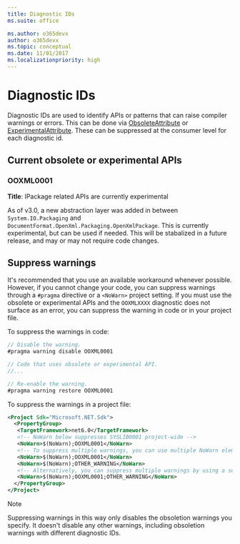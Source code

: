 ```yaml
---
title: Diagnostic IDs
ms.suite: office

ms.author: o365devx
author: o365devx
ms.topic: conceptual
ms.date: 11/01/2017
ms.localizationpriority: high
---
```


# Diagnostic IDs

Diagnostic IDs are used to identify APIs or patterns that can raise compiler warnings or errors. This can be done via [ObsoleteAttribute](/dotnet/api/system.obsoleteattribute.diagnosticid) or [ExperimentalAttribute](/dotnet/api/system.diagnostics.codeanalysis.experimentalattribute). These can be suppressed at the consumer level for each diagnostic id.

## Current obsolete or experimental APIs

### OOXML0001

**Title**: IPackage related APIs are currently experimental

As of v3.0, a new abstraction layer was added in between `System.IO.Packaging` and `DocumentFormat.OpenXml.Packaging.OpenXmlPackage`. This is currently experimental, but can be used if needed. This will be stabalized in a future release, and may or may not require code changes.

## Suppress warnings

It's recommended that you use an available workaround whenever possible. However, if you cannot change your code, you can suppress warnings through a `#pragma` directive or a `<NoWarn>` project setting. If you must use the obsolete or experimental APIs and the `OOXMLXXXX` diagnostic does not surface as an error, you can suppress the warning in code or in your project file.

To suppress the warnings in code:

```csharp
// Disable the warning.
#pragma warning disable OOXML0001

// Code that uses obsolete or experimental API.
//...

// Re-enable the warning.
#pragma warning restore OOXML0001
```

To suppress the warnings in a project file:

```xml
<Project Sdk="Microsoft.NET.Sdk">
  <PropertyGroup>
   <TargetFramework>net6.0</TargetFramework>
   <!-- NoWarn below suppresses SYSLIB0001 project-wide -->
   <NoWarn>$(NoWarn);OOXML0001</NoWarn>
   <!-- To suppress multiple warnings, you can use multiple NoWarn elements -->
   <NoWarn>$(NoWarn);OOXML0001</NoWarn>
   <NoWarn>$(NoWarn);OTHER_WARNING</NoWarn>
   <!-- Alternatively, you can suppress multiple warnings by using a semicolon-delimited list -->
   <NoWarn>$(NoWarn);OOXML0001;OTHER_WARNING</NoWarn>
  </PropertyGroup>
</Project>
```

> [!NOTE]
> Suppressing warnings in this way only disables the obsoletion warnings you specify. It doesn't disable any other warnings, including obsoletion warnings with different diagnostic IDs.
